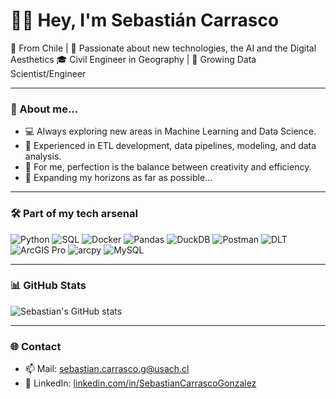 
# 👋🏻 Hey, I'm Sebastián Carrasco

📍 From Chile | 🧠 Passionate about new technologies, the AI and the Digital Aesthetics
🎓 Civil Engineer in Geography | 💼 Growing Data Scientist/Engineer

---

### 🚀 About me...
- 💻 Always exploring new areas in Machine Learning and Data Science.
- 🧱 Experienced in ETL development, data pipelines, modeling, and data analysis.
- 🧩 For me, perfection is the balance between creativity and efficiency.  
- 🔭 Expanding my horizons as far as possible...

---

### 🛠️ Part of my tech arsenal

![Python](https://img.shields.io/badge/Python-3776AB?style=flat&logo=python&logoColor=white)
![SQL](https://img.shields.io/badge/SQL-4479A1?style=flat&logo=postgresql&logoColor=white)
![Docker](https://img.shields.io/badge/Docker-2496ED?style=flat&logo=docker&logoColor=white)
![Pandas](https://img.shields.io/badge/Pandas-150458?style=flat&logo=pandas&logoColor=white)
![DuckDB](https://img.shields.io/badge/DuckDB-FFDD00?style=flat&logo=duckduckgo&logoColor=black)
![Postman](https://img.shields.io/badge/Postman-FF6C37?style=flat&logo=postman&logoColor=white)
![DLT](https://img.shields.io/badge/DLT-Hub-00B2FF?style=flat&logo=databricks&logoColor=white)
![ArcGIS Pro](https://img.shields.io/badge/ArcGIS%20Pro-0078D4?style=flat&logo=arcgis&logoColor=white)
![arcpy](https://img.shields.io/badge/arcpy%20(ArcGIS%20Python)-green?style=flat&logo=python&logoColor=white)
![MySQL](https://img.shields.io/badge/MySQL-005C84?style=flat&logo=mysql&logoColor=white)


---

### 📊 GitHub Stats
![Sebastian's GitHub stats](https://github-readme-stats.vercel.app/api?username=sebastiancarrascogz&show_icons=true&theme=github_dark)

---

### 🌐 Contact
- 📫 Mail: [sebastian.carrasco.g@usach.cl](mailto:sebastian.carrasco.g@usach.com)
- 💼 LinkedIn: [linkedin.com/in/SebastianCarrascoGonzalez](https://www.linkedin.com/in/sebasti%C3%A1n-carrasco-gonz%C3%A1lez-953900211)

